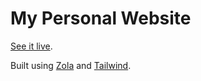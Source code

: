 # My Personal Website

[See it live](https://noelwelsh.com/).

Built using [Zola](https://getzola.org/) and [Tailwind](https://tailwindcss.com/).
